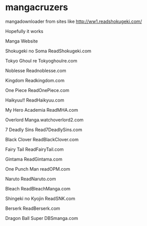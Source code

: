 # mangacruzers
mangadownloader from sites like http://ww1.readshokugeki.com/


Hopefully it works


Manga			Website

Shokugeki no Soma	ReadShokugeki.com

Tokyo Ghoul re		Tokyoghoulre.com

Noblesse		Readnoblesse.com

Kingdom			Readkingdom.com

One Piece		ReadOnePiece.com

Haikyuu!!		ReadHaikyuu.com

My Hero Academia	ReadMHA.com

Overlord		Manga.watchoverlord2.com

7 Deadly Sins		Read7DeadlySins.com

Black Clover		ReadBlackClover.com

Fairy Tail		ReadFairyTail.com

Gintama			ReadGintama.com

One Punch Man		readOPM.com

Naruto			ReadNaruto.com

Bleach			ReadBleachManga.com

Shingeki no Kyojin	ReadSNK.com

Berserk			ReadBerserk.com

Dragon Ball Super	DBSmanga.com
